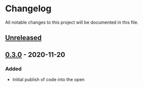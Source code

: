 # Changelog

All notable changes to this project will be documented in this file.

## [Unreleased]

## [0.3.0] - 2020-11-20

### Added
- Initial publish of code into the open 

[unreleased]: https://github.com/Alvearie/hri-mgmt-api/compare/v0.3.0...HEAD
[0.3.0]: https://github.com/Alvearie/hri-mgmt-api/releases/tag/v0.3.0
